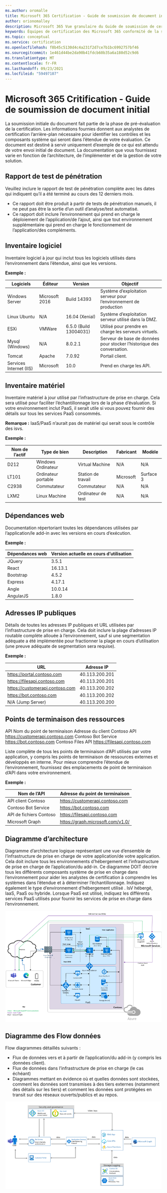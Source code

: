 ```yaml
---
ms.author: oromalle
title: Microsoft 365 Certification - Guide de soumission de document initial
author: orionomalley
description: Microsoft 365 Vue granulaire du Guide de soumission de certification
keywords: Équipes de certification des Microsoft 365 conformité de la sécurité m365 envoi initial de documents
ms.topic: conceptual
ms.service: certification
ms.openlocfilehash: f8b45c5130d4c4a231f2d7ce7b1bc6992757bf46
ms.sourcegitcommit: 1e461d44be2da90b41fdcb60b35a6a180d52c9d6
ms.translationtype: MT
ms.contentlocale: fr-FR
ms.lasthandoff: 09/23/2021
ms.locfileid: "59497107"
---
```

# <a name="microsoft-365-ceritification---initial-document-submission-guide"></a>Microsoft 365 Critification - Guide de soumission de document initial

La soumission initiale du document fait partie de la phase de pré-évaluation de la certification. Les informations fournies donnent aux analystes de certification l’arrière-plan nécessaire pour identifier les contrôles et les composants système qui seront dans l’étendue de votre évaluation. Ce document est destiné à servir uniquement d’exemple de ce qui est attendu de votre envoi initial de document. La documentation que vous fournissez varie en fonction de l’architecture, de l’implémenter et de la gestion de votre solution.

## <a name="penetration-test-report"></a>Rapport de test de pénétration

Veuillez inclure le rapport de test de pénétration complète avec les dates qui indiquent qu’il a été terminé au cours des 12 derniers mois. 
-   Ce rapport doit être produit à partir de tests de pénétration manuels, il ne peut pas être la sortie d’un outil d’analyse/test automatisé.
-   Ce rapport doit inclure l’environnement qui prend en charge le déploiement de l’application/de l’ajout, ainsi que tout environnement supplémentaire qui prend en charge le fonctionnement de l’application/des compléments.


## <a name="software-inventory"></a>Inventaire logiciel

Inventaire logiciel à jour qui inclut tous les logiciels utilisés dans l’environnement dans l’étendue, ainsi que les versions.

**Exemple :**

|Logiciels|  Éditeur|  Version|     Objectif|
|-|-|-|-|
|Windows Server|    Microsoft 2016 | Build 14393| Système d’exploitation serveur pour l’environnement de production|.
|Linux Ubuntu|  N/A|    16.04 (Xenial)| Système d’exploitation serveur utilisé dans la DMZ.|
|ESXi|  VMWare| 6.5.0 (Build 13004031)| Utilisé pour prendre en charge les serveurs virtuels.|
|Mysql (Windows)|   N/A|    8.0.2.1|    Serveur de base de données pour stocker l’historique des conversation.|
|Tomcat|        Apache| 7.0.92| Portail client.|
|Services Internet (IIS)|   Microsoft|  10.0|   Prend en charge les API.|


## <a name="hardware-inventory"></a>Inventaire matériel

Inventaire matériel à jour utilisé par l’infrastructure de prise en charge. Cela sera utilisé pour faciliter l’échantillonnage lors de la phase d’évaluation. Si votre environnement inclut PaaS, il serait utile si vous pouvez fournir des détails sur tous les services PaaS consommés.

**Remarque :** IaaS/PaaS n’aurait pas de matériel qui serait sous le contrôle des isvs.  

**Exemple :**

|Nom de l’actif|    Type de bien| Description|    Fabricant|   Modèle|
|-|-|-|-|-|
|D212|  Windows  Ordinateur|   Virtual Machine|    N/A| N/A|
|LT101| Ordinateur portable| Station de travail|    Microsoft|  Surface 3|
|C2938| Commutateur| Commutateur|N/A|N/A|     
|LXM2|  Linux Machine|  Ordinateur de test|N/A|N/A|       


## <a name="web-dependencies"></a>Dépendances web

Documentation répertoriant toutes les dépendances utilisées par l’application/le add-in avec les versions en cours d’exécution.

**Exemple :**

|Dépendances web|  Version actuelle en cours d’utilisation|
|-|-|
|JQuery|    3.5.1|
|React| 16.13.1|
|Bootstrap| 4.5.2|
|Express|   4.17.1|
|Angle|   10.0.14|
|AngularJS| 1.8.0|


## <a name="public-ip-addresses"></a>Adresses IP publiques

Détails de toutes les adresses IP publiques et URL utilisées par l’infrastructure de prise en charge. Cela doit inclure la plage d’adresses IP routable complète allouée à l’environnement, sauf si une segmentation adéquate a été implémentée pour fractionner la plage en cours d’utilisation (une preuve adéquate de segmentation sera requise).

**Exemple :**

|URL|  Adresse IP|
|-|-|
|https://portal.contoso.com |40.113.200.201 |
|https://filesapi.contoso.com|  40.113.200.201|
|https://customerapi.contoso.com|   40.113.200.202|
|https://bot.contoso.com|   40.113.200.202|
|N/A (Jump Server)| 40.113.200.200|


## <a name="resource-endpoints"></a>Points de terminaison des ressources

API Nom du point de terminaison Adresse du client Contoso API    https://customerapi.contoso.com Contoso Bot Service https://bot.contoso.com Contoso Files API   https://filesapi.contoso.com

Liste complète de tous les points de terminaison d’API utilisés par votre application, y compris les points de terminaison de ressources externes et développés en interne. Pour mieux comprendre l’étendue de l’environnement, fournissez des emplacements de point de terminaison d’API dans votre environnement.

**Exemple :**

|Nom de l’API|  Adresse du point de terminaison|
|-|-|
|API client Contoso|  https://customerapi.contoso.com|
|Contoso Bot Service|   https://bot.contoso.com|
|API de fichiers Contoso| https://filesapi.contoso.com|
|Microsoft Graph| https://graph.microsoft.com/v1.0/|


## <a name="architectural-diagram"></a>Diagramme d’architecture

Diagramme d’architecture logique représentant une vue d’ensemble de l’infrastructure de prise en charge de votre application/de votre application. Cela doit inclure tous les environnements d’hébergement et l’infrastructure de prise en charge de l’application/du add-in. Ce diagramme DOIT décrire tous les différents composants système de prise en charge dans l’environnement pour aider les analystes de certification à comprendre les systèmes dans l’étendue et à déterminer l’échantillonnage. Indiquez également le type d’environnement d’hébergement utilisé . IsV hébergé, IaaS, PaaS ou hybride. Lorsque PaaS est utilisé, indiquez les différents services PaaS utilisés pour fournir les services de prise en charge dans l’environnement.

![Diagramme d’architecture](../media/Architecturaldiagram.png)

## <a name="data-flow-diagram"></a>Diagramme des Flow données

Flow diagrammes détaillés suivants :
-   Flux de données vers et à partir de l’application/du add-in (y compris les données client).
-   Flux de données dans l’infrastructure de prise en charge (le cas échéant)
-   Diagrammes mettant en évidence où et quelles données sont stockées, comment les données sont transmises à des tiers externes (notamment des détails sur les tiers) et comment les données sont protégées en transit sur des réseaux ouverts/publics et au repos.

![Diagramme des Flow données](../media/Dataflowdiagram.png)



